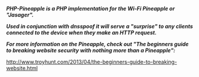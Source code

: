 ***PHP-Pineapple is a PHP implementation for the Wi-Fi Pineapple or "Jasager".***

***Used in conjunction with dnsspoof it will serve a "surprise" to any clients connected to the device when they make an HTTP request.***

***For more information on the Pineapple, check out "The beginners guide to breaking website security with nothing more than a Pineapple":***

http://www.troyhunt.com/2013/04/the-beginners-guide-to-breaking-website.html





